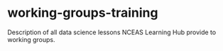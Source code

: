 # working-groups-training

Description of all data science lessons NCEAS Learning Hub provide to working groups.
